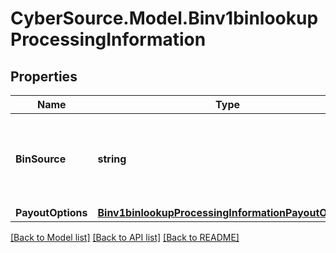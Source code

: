 # CyberSource.Model.Binv1binlookupProcessingInformation
## Properties

Name | Type | Description | Notes
------------ | ------------- | ------------- | -------------
**BinSource** | **string** | Bin Source File Identifier.  Possible values: - itmx - rupay  | [optional] 
**PayoutOptions** | [**Binv1binlookupProcessingInformationPayoutOptions**](Binv1binlookupProcessingInformationPayoutOptions.md) |  | [optional] 

[[Back to Model list]](../README.md#documentation-for-models) [[Back to API list]](../README.md#documentation-for-api-endpoints) [[Back to README]](../README.md)

